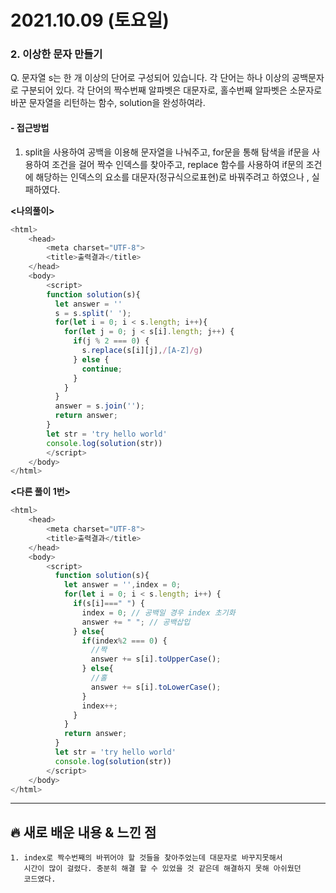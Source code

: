 # 2021.10.09 (토요일)
### **2. 이상한 문자 만들기**

Q. 문자열 s는 한 개 이상의 단어로 구성되어 있습니다. 각 단어는 하나 이상의 공백문자로 
   구분되어 있다. 각 단어의 짝수번째 알파벳은 대문자로, 홀수번째 알파벳은 소문자로 바꾼 문자열을 리턴하는 함수, solution을 완성하여라.

#### -  접근방법

1. split을 사용하여 공백을 이용해 문자열을 나눠주고, for문을 통해 탐색을
   if문을 사용하여 조건을 걸어 짝수 인덱스를 찾아주고, replace 함수를 사용하여
   if문의 조건에 해당하는 인덱스의 요소를 대문자(정규식으로표현)로 바꿔주려고 
   하였으나 , 실패하였다.


**<나의풀이>**
```javascript
<html>
    <head>
        <meta charset="UTF-8">
        <title>출력결과</title>
    </head>
    <body>
        <script>
        function solution(s){
          let answer = ''
          s = s.split(' ');
          for(let i = 0; i < s.length; i++){
            for(let j = 0; j < s[i].length; j++) {
              if(j % 2 === 0) {
                s.replace(s[i][j],/[A-Z]/g)
              } else {
                continue;
              }
            }
          }
          answer = s.join('');
          return answer;
        }  
        let str = 'try hello world'
        console.log(solution(str))
        </script>
    </body>
</html>
```

**<다른 풀이 1번>**
```javascript
<html>
    <head>
        <meta charset="UTF-8">
        <title>출력결과</title>
    </head>
    <body>
        <script>
          function solution(s){
            let answer = '',index = 0;
            for(let i = 0; i < s.length; i++) {
              if(s[i]===" ") {
                index = 0; // 공백일 경우 index 초기화
                answer += " "; // 공백삽입
              } else{
                if(index%2 === 0) {
                  //짝
                  answer += s[i].toUpperCase();
                } else{
                  //홀
                  answer += s[i].toLowerCase();
                }
                index++;
              }
            }
            return answer;
          }  
          let str = 'try hello world'
          console.log(solution(str))
        </script>
    </body>
</html>
```


---
##  **🔥 새로 배운 내용 & 느낀 점**

    1. index로 짝수번째의 바뀌어야 할 것들을 찾아주었는데 대문자로 바꾸지못해서
       시간이 많이 걸렸다. 충분히 해결 할 수 있었을 것 같은데 해결하지 못해 아쉬웠던
       코드였다.